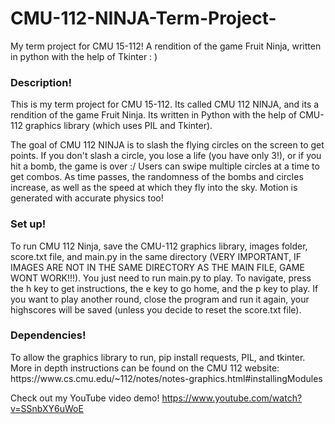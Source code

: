 # CMU-112-NINJA-Term-Project-
My term project for CMU 15-112! A rendition of the game Fruit Ninja, written in python with the help of Tkinter : )

<h3>Description!</h3>
This is my term project for CMU 15-112. Its called CMU 112 NINJA, and its a rendition of the game Fruit Ninja. Its written in Python with the help of CMU-112 graphics library (which uses PIL and Tkinter).

The goal of CMU 112 NINJA is to slash the flying circles on the screen to get points. If you don't slash a circle, you lose a life (you have only 3!), or if you hit a bomb, the game is over :/ Users can swipe multiple circles at a time to get combos. As time passes, the randomness of the bombs and circles increase, as well as the speed at which they fly into the sky. Motion is generated with accurate physics too!

<h3>Set up!</h3>
To run CMU 112 Ninja, save the CMU-112 graphics library, images folder, score.txt file, and main.py in the same directory (VERY IMPORTANT, IF IMAGES ARE NOT IN THE SAME DIRECTORY AS THE MAIN FILE, GAME WONT WORK!!!). You just need to run main.py to play. To navigate, press the h key to get instructions, the e key to go home, and the p key to play. If you want to play another round, close the program and run it again, your highscores will be saved (unless you decide to reset the score.txt file).

<h3>Dependencies!</h3>
To allow the graphics library to run, pip install requests, PIL, and tkinter. More in depth instructions can be found on the CMU 112 website: https://www.cs.cmu.edu/~112/notes/notes-graphics.html#installingModules


Check out my YouTube video demo!
https://www.youtube.com/watch?v=SSnbXY6uWoE
